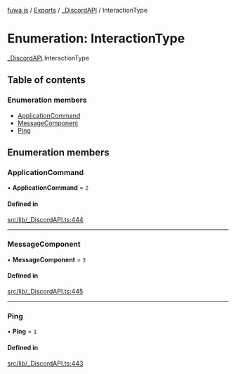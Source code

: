 [fuwa.js](../README.md) / [Exports](../modules.md) / [_DiscordAPI](../modules/_DiscordAPI.md) / InteractionType

# Enumeration: InteractionType

[_DiscordAPI](../modules/_DiscordAPI.md).InteractionType

## Table of contents

### Enumeration members

- [ApplicationCommand](_DiscordAPI.InteractionType.md#applicationcommand)
- [MessageComponent](_DiscordAPI.InteractionType.md#messagecomponent)
- [Ping](_DiscordAPI.InteractionType.md#ping)

## Enumeration members

### ApplicationCommand

• **ApplicationCommand** = `2`

#### Defined in

[src/lib/_DiscordAPI.ts:444](https://github.com/Fuwajs/Fuwa.js/blob/5bd8aa0/src/lib/_DiscordAPI.ts#L444)

___

### MessageComponent

• **MessageComponent** = `3`

#### Defined in

[src/lib/_DiscordAPI.ts:445](https://github.com/Fuwajs/Fuwa.js/blob/5bd8aa0/src/lib/_DiscordAPI.ts#L445)

___

### Ping

• **Ping** = `1`

#### Defined in

[src/lib/_DiscordAPI.ts:443](https://github.com/Fuwajs/Fuwa.js/blob/5bd8aa0/src/lib/_DiscordAPI.ts#L443)
